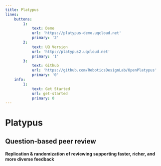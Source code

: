 ```yaml
---
title: Platypus
lines:
    buttons:
        1:
            text: Demo
            url: 'https://platypus-demo.uqcloud.net'
            primary: '2'
        2:
            text: UQ Version
            url: 'http://platypus2.uqcloud.net'
            primary: '1'
        3:
            text: Github
            url: 'https://github.com/RoboticsDesignLab/OpenPlatypus'
            primary: '0'
    info:
        1:
            text: Get Started
            url: get-started
            primary: 0
---
```


# Platypus 
## Question-based peer review
#### Replication & randomization of reviewing supporting faster, richer, and more diverse feedback
